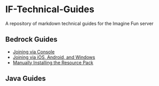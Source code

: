 # IF-Technical-Guides
A repository of markdown technical guides for the Imagine Fun server

## Bedrock Guides
- [Joining via Console](https://github.com/Kas-tle/IF-Technical-Guides/blob/main/bedrock/bedrockconnect.md)
- [Joining via iOS, Android, and Windows](https://github.com/Kas-tle/IF-Technical-Guides/blob/main/bedrock/joining.md)
- [Manually Installing the Resource Pack](https://github.com/Kas-tle/IF-Technical-Guides/blob/main/bedrock/resource-pack.md)

## Java Guides
